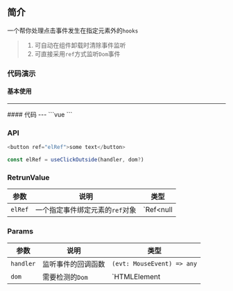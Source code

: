 ## 简介
一个帮你处理点击事件发生在指定元素外的`hooks`
> 1. 可自动在组件卸载时清除事件监听  
> 2. 可直接采用`ref`方式监听`Dom`事件

### 代码演示
#### 基本使用  
---
<use-click-outside />
#### 代码  
---
```vue
<template>
  <div>
    <div class="block">{{ num }}</div>
    <button ref="elRef">点击外部 num + 1</button>
  </div>
</template>
<script>
import { ref } from '@vue/composition-api'
import { useClickOutside } from '@xuguo/vue-hooks'
export default {
  name: 'use-click-outside',
  setup() {
    const num = ref(0)
    const elRef = useClickOutside(() => {
      num.value++
    })
    return {
      num,
      elRef,
    }
  },
}
</script>
```


### API  
```ts
<button ref="elRef">some text</button>

const elRef = useClickOutside(handler, dom?)
```

### RetrunValue
| 参数 | 说明 | 类型 |
| --- | --- | --- |
| `elRef` | 一个指定事件绑定元素的`ref`对象 | `Ref<null | HTMLElement>` |

### Params
| 参数 | 说明 | 类型 |
| --- | --- | --- |
| `handler` | 监听事件的回调函数 | `(evt: MouseEvent) => any` |
| `dom` | 需要检测的`Dom` | `HTMLElement | (() => HTMLElement)` |

